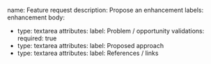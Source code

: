 name: Feature request
description: Propose an enhancement
labels: enhancement
body:
- type: textarea
  attributes:
    label: Problem / opportunity
  validations:
    required: true
- type: textarea
  attributes:
    label: Proposed approach
- type: textarea
  attributes:
    label: References / links
